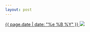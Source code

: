 ```yaml
---
layout: post
---
```


<p>
  <a href="/126">
    <time>{{ page.date | date: "%e %B %Y" }}</time>
    <img src="https://s3.amazonaws.com/life.aaronjgreenberg.com/126.jpg">
  </a>
  
</p>
